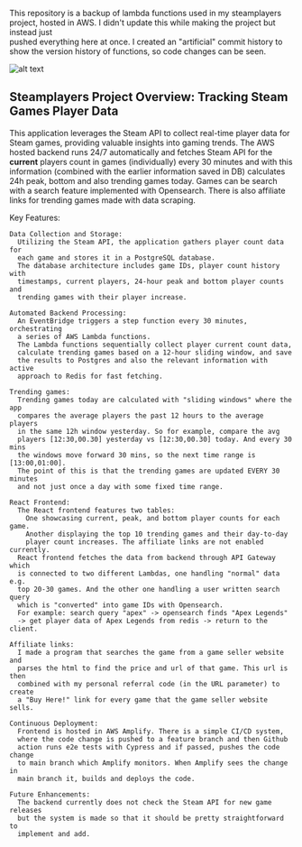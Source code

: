 This repository is a backup of lambda functions used in my steamplayers\
project, hosted in AWS. I didn't update this while making the project but instead just\
pushed everything here at once. I created an "artificial" commit history to\
show the version history of functions, so code changes can be seen.

![alt text](https://github.com/JoonasPel/steamplayersBackend/blob/main/architecture.png?raw=true)

## Steamplayers Project Overview: Tracking Steam Games Player Data

This application leverages the Steam API to collect real-time player data for Steam games, providing valuable insights into gaming trends. The AWS hosted backend runs 24/7 automatically and fetches Steam API for the <strong>current</strong> players count in games (individually) every 30 minutes and with this information (combined with the earlier information saved in DB) calculates 24h peak, bottom and also trending games today. Games can be search with a search feature implemented with Opensearch.
There is also affiliate links for trending games made with data scraping.

Key Features:

    Data Collection and Storage:
      Utilizing the Steam API, the application gathers player count data for
      each game and stores it in a PostgreSQL database.
      The database architecture includes game IDs, player count history with
      timestamps, current players, 24-hour peak and bottom player counts and
      trending games with their player increase.

    Automated Backend Processing:
      An EventBridge triggers a step function every 30 minutes, orchestrating
      a series of AWS Lambda functions.
      The Lambda functions sequentially collect player current count data,
      calculate trending games based on a 12-hour sliding window, and save
      the results to Postgres and also the relevant information with active
      approach to Redis for fast fetching.
    
    Trending games:
      Trending games today are calculated with "sliding windows" where the app
      compares the average players the past 12 hours to the average players
      in the same 12h window yesterday. So for example, compare the avg
      players [12:30,00.30] yesterday vs [12:30,00.30] today. And every 30 mins
      the windows move forward 30 mins, so the next time range is [13:00,01:00].
      The point of this is that the trending games are updated EVERY 30 minutes
      and not just once a day with some fixed time range. 

    React Frontend:
      The React frontend features two tables:
        One showcasing current, peak, and bottom player counts for each game.
        Another displaying the top 10 trending games and their day-to-day
        player count increases. The affiliate links are not enabled currently.
      React frontend fetches the data from backend through API Gateway which
      is connected to two different Lambdas, one handling "normal" data e.g.
      top 20-30 games. And the other one handling a user written search query
      which is "converted" into game IDs with Opensearch.
      For example: search query "apex" -> opensearch finds "Apex Legends"
      -> get player data of Apex Legends from redis -> return to the client.
    
    Affiliate links:
      I made a program that searches the game from a game seller website and
      parses the html to find the price and url of that game. This url is then
      combined with my personal referral code (in the URL parameter) to create
      a "Buy Here!" link for every game that the game seller website sells.

    Continuous Deployment:
      Frontend is hosted in AWS Amplify. There is a simple CI/CD system,
      where the code change is pushed to a feature branch and then Github
      action runs e2e tests with Cypress and if passed, pushes the code change
      to main branch which Amplify monitors. When Amplify sees the change in
      main branch it, builds and deploys the code.

    Future Enhancements:
      The backend currently does not check the Steam API for new game releases
      but the system is made so that it should be pretty straightforward to
      implement and add.